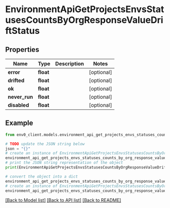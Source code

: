 # EnvironmentApiGetProjectsEnvsStatusesCountsByOrgResponseValueDriftStatus


## Properties

Name | Type | Description | Notes
------------ | ------------- | ------------- | -------------
**error** | **float** |  | [optional] 
**drifted** | **float** |  | [optional] 
**ok** | **float** |  | [optional] 
**never_run** | **float** |  | [optional] 
**disabled** | **float** |  | [optional] 

## Example

```python
from env0_client.models.environment_api_get_projects_envs_statuses_counts_by_org_response_value_drift_status import EnvironmentApiGetProjectsEnvsStatusesCountsByOrgResponseValueDriftStatus

# TODO update the JSON string below
json = "{}"
# create an instance of EnvironmentApiGetProjectsEnvsStatusesCountsByOrgResponseValueDriftStatus from a JSON string
environment_api_get_projects_envs_statuses_counts_by_org_response_value_drift_status_instance = EnvironmentApiGetProjectsEnvsStatusesCountsByOrgResponseValueDriftStatus.from_json(json)
# print the JSON string representation of the object
print(EnvironmentApiGetProjectsEnvsStatusesCountsByOrgResponseValueDriftStatus.to_json())

# convert the object into a dict
environment_api_get_projects_envs_statuses_counts_by_org_response_value_drift_status_dict = environment_api_get_projects_envs_statuses_counts_by_org_response_value_drift_status_instance.to_dict()
# create an instance of EnvironmentApiGetProjectsEnvsStatusesCountsByOrgResponseValueDriftStatus from a dict
environment_api_get_projects_envs_statuses_counts_by_org_response_value_drift_status_from_dict = EnvironmentApiGetProjectsEnvsStatusesCountsByOrgResponseValueDriftStatus.from_dict(environment_api_get_projects_envs_statuses_counts_by_org_response_value_drift_status_dict)
```
[[Back to Model list]](../README.md#documentation-for-models) [[Back to API list]](../README.md#documentation-for-api-endpoints) [[Back to README]](../README.md)



